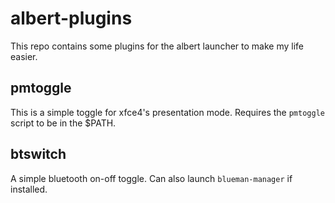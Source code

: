 # albert-plugins
This repo contains some plugins for the albert launcher to make my life easier.

## pmtoggle
This is a simple toggle for xfce4's presentation mode. Requires the `pmtoggle` script to be in the $PATH.

## btswitch
A simple bluetooth on-off toggle. Can also launch `blueman-manager` if installed.
